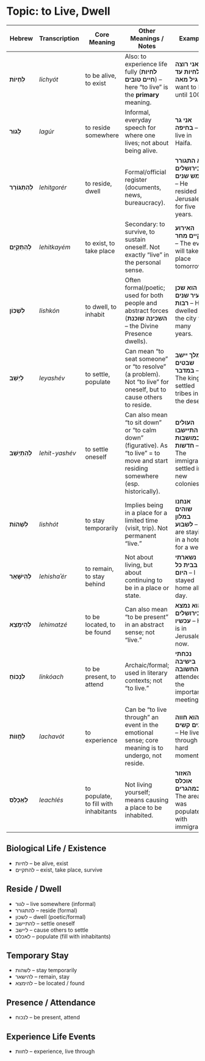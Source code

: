 # Topic: to Live, Dwell

| **Hebrew**            | **Transcription** | **Core Meaning**                          | **Other Meanings** / Notes                                                                                                           | **Example**                                                              |
| --------------------- | ----------------- | ----------------------------------------- | ------------------------------------------------------------------------------------------------------------------------------------ | ------------------------------------------------------------------------ |
| **לִחְיוֹת**  | *lichyót*         | to be alive, to exist                 | Also: to experience life fully (**לחיות חיים טובים**) – here “to live” is the **primary** meaning.                                     | **אני רוצה לחיות עד גיל מאה** – I want to live until 100.                  |
| **לָגוּר**            | *lagúr*           | to reside somewhere                   | Informal, everyday speech for where one lives; not about being alive.                                                                | **אני גר בחיפה** – I live in Haifa.                                        |
| **לְהִתְגּוֹרֵר**     | *lehitgorér*      | to reside, dwell                      | Formal/official register (documents, news, bureaucracy).                                                                             | **הוא התגורר בירושלים חמש שנים** – He resided in Jerusalem for five years. |
| **לְהִתְקַיֵּם**      | *lehitkayém*      | to exist, to take place               | Secondary: to survive, to sustain oneself. Not exactly “live” in the personal sense.                                                 | **האירוע יתקיים מחר** – The event will take place tomorrow.                |
| **לִשְׁכּוֹן**        | *lishkón*         | to dwell, to inhabit                  | Often formal/poetic; used for both people and abstract forces (**השכינה שוכנת** – the Divine Presence dwells).                         | **הוא שכן בעיר שנים רבות** – He dwelled in the city for many years.        |
| **לְיַשֵּׁב**         | *leyashév*        | to settle, populate                   | Can mean “to seat someone” or “to resolve” (a problem). Not “to live” for oneself, but to cause others to reside.                    | **המלך יישב שבטים במדבר** – The king settled tribes in the desert.         |
| **לְהִתְיַשֵּׁב**     | *lehit-yashév*    | to settle oneself                     | Can also mean “to sit down” or “to calm down” (figurative). As “to live” = to move and start residing somewhere (esp. historically). | **העולים התיישבו במושבות חדשות** – The immigrants settled in new colonies. |
| **לִשְׁהוֹת**         | *lishhót*         | to stay temporarily                   | Implies being in a place for a limited time (visit, trip). Not permanent “live.”                                                     | **אנחנו שוהים במלון לשבוע** – We are staying in a hotel for a week.        |
| **לְהִישָּׁאֵר**      | *lehishaʾér*      | to remain, to stay behind             | Not about living, but about continuing to be in a place or state.                                                                    | **נשארתי בבית כל היום** – I stayed home all day.                           |
| **לְהִימָּצֵא**       | *lehimatzé*       | to be located, to be found            | Can also mean “to be present” in an abstract sense; not “live.”                                                                      | **הוא נמצא בירושלים עכשיו** – He is in Jerusalem now.                      |
| **לִנְכּוֹחַ**        | *linkóach*        | to be present, to attend              | Archaic/formal; used in literary contexts; not “to live.”                                                                            | **נכחתי בישיבה החשובה** – I attended the important meeting.                |
| **לַחֲווֹת**          | *lachavót*        | to experience                         | Can be “to live through” an event in the emotional sense; core meaning is to undergo, not reside.                                    | **הוא חווה רגעים קשים** – He lived through hard moments.                   |
| **לְאַכְלֵס**         | *leachlés*        | to populate, to fill with inhabitants | Not living yourself; means causing a place to be inhabited.                                                                          | **האזור אוכלס במהגרים** – The area was populated with immigrants.          |

## Biological Life / Existence

* לחיות – be alive, exist
* להתקיים – exist, take place, survive

## Reside / Dwell

* לגור – live somewhere (informal)
* להתגורר – reside (formal)
* לשכון – dwell (poetic/formal)
* להתיישב – settle oneself
* ליישב – cause others to settle
* לאכלס – populate (fill with inhabitants)

## Temporary Stay

* לשהות – stay temporarily
* להישאר – remain, stay
* להימצא – be located / found

## Presence / Attendance

* לנכוח – be present, attend

## Experience Life Events

* לחוות – experience, live through
